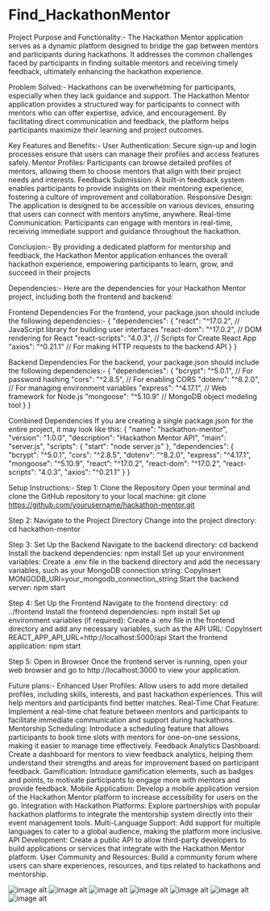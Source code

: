 # Find_HackathonMentor
Project Purpose and Functionality:-
The Hackathon Mentor application serves as a dynamic platform designed to bridge the gap between mentors and participants during hackathons. It addresses the common challenges faced by participants in finding suitable mentors and receiving timely feedback, ultimately enhancing the hackathon experience.

Problem Solved:-
Hackathons can be overwhelming for participants, especially when they lack guidance and support. The Hackathon Mentor application provides a structured way for participants to connect with mentors who can offer expertise, advice, and encouragement. By facilitating direct communication and feedback, the platform helps participants maximize their learning and project outcomes.

Key Features and Benefits:-
User Authentication: Secure sign-up and login processes ensure that users can manage their profiles and access features safely.
Mentor Profiles: Participants can browse detailed profiles of mentors, allowing them to choose mentors that align with their project needs and interests.
Feedback Submission: A built-in feedback system enables participants to provide insights on their mentoring experience, fostering a culture of improvement and collaboration.
Responsive Design: The application is designed to be accessible on various devices, ensuring that users can connect with mentors anytime, anywhere.
Real-time Communication: Participants can engage with mentors in real-time, receiving immediate support and guidance throughout the hackathon.

Conclusion:-
By providing a dedicated platform for mentorship and feedback, the Hackathon Mentor application enhances the overall hackathon experience, empowering participants to learn, grow, and succeed in their projects




Dependencies:-
Here are the dependencies for your Hackathon Mentor project, including both the frontend and backend:

Frontend Dependencies
For the frontend, your package.json should include the following dependencies:-
{
  "dependencies": {
    "react": "^17.0.2",         // JavaScript library for building user interfaces
    "react-dom": "^17.0.2",     // DOM rendering for React
    "react-scripts": "4.0.3",   // Scripts for Create React App
    "axios": "^0.21.1"          // For making HTTP requests to the backend API
  }
}

Backend Dependencies
For the backend, your package.json should include the following dependencies:-
{
  "dependencies": {
    "bcrypt": "^5.0.1",         // For password hashing
    "cors": "^2.8.5",           // For enabling CORS
    "dotenv": "^8.2.0",         // For managing environment variables
    "express": "^4.17.1",       // Web framework for Node.js
    "mongoose": "^5.10.9"       // MongoDB object modeling tool
  }
}

Combined Dependencies
If you are creating a single package.json for the entire project, it may look like this:
{
  "name": "hackathon-mentor",
  "version": "1.0.0",
  "description": "Hackathon Mentor API",
  "main": "server.js",
  "scripts": {
    "start": "node server.js"
  },
  "dependencies": {
    "bcrypt": "^5.0.1",
    "cors": "^2.8.5",
    "dotenv": "^8.2.0",
    "express": "^4.17.1",
    "mongoose": "^5.10.9",
    "react": "^17.0.2",
    "react-dom": "^17.0.2",
    "react-scripts": "4.0.3",
    "axios": "^0.21.1"
  }
}








Setup Instructions:-
Step 1: Clone the Repository
Open your terminal and clone the GitHub repository to your local machine:
git clone https://github.com/yourusername/hackathon-mentor.git

Step 2: Navigate to the Project Directory
Change into the project directory:
cd hackathon-mentor

Step 3: Set Up the Backend
Navigate to the backend directory:
cd backend
Install the backend dependencies:
npm install
Set up your environment variables:
Create a .env file in the backend directory and add the necessary variables, such as your MongoDB connection string:
CopyInsert
MONGODB_URI=your_mongodb_connection_string
Start the backend server:
npm start

Step 4: Set Up the Frontend
Navigate to the frontend directory:
cd ../frontend
Install the frontend dependencies:
npm install
Set up environment variables (if required):
Create a .env file in the frontend directory and add any necessary variables, such as the API URL:
CopyInsert
REACT_APP_API_URL=http://localhost:5000/api
Start the frontend application:
npm start

Step 5: Open in Browser
Once the frontend server is running, open your web browser and go to http://localhost:3000 to view your application.





Future plans:-
Enhanced User Profiles:
Allow users to add more detailed profiles, including skills, interests, and past hackathon experiences. This will help mentors and participants find better matches.
Real-Time Chat Feature:
Implement a real-time chat feature between mentors and participants to facilitate immediate communication and support during hackathons.
Mentorship Scheduling:
Introduce a scheduling feature that allows participants to book time slots with mentors for one-on-one sessions, making it easier to manage time effectively.
Feedback Analytics Dashboard:
Create a dashboard for mentors to view feedback analytics, helping them understand their strengths and areas for improvement based on participant feedback.
Gamification:
Introduce gamification elements, such as badges and points, to motivate participants to engage more with mentors and provide feedback.
Mobile Application:
Develop a mobile application version of the Hackathon Mentor platform to increase accessibility for users on the go.
Integration with Hackathon Platforms:
Explore partnerships with popular hackathon platforms to integrate the mentorship system directly into their event management tools.
Multi-Language Support:
Add support for multiple languages to cater to a global audience, making the platform more inclusive.
API Development:
Create a public API to allow third-party developers to build applications or services that integrate with the Hackathon Mentor platform.
User Community and Resources:
Build a community forum where users can share experiences, resources, and tips related to hackathons and mentorship.




![image alt](https://github.com/Rishabhjain-92/Find_HackathonMentor/blob/85c09c0d49be768e4e3f7fbb18e0205309b811c8/home.jpg)
![image alt](https://github.com/Rishabhjain-92/Find_HackathonMentor/blob/8d78faf18c8882cc02588c74e36c9c110689e7d5/search.jpg)
![image alt](https://github.com/Rishabhjain-92/Find_HackathonMentor/blob/8d78faf18c8882cc02588c74e36c9c110689e7d5/mentors.jpg)
![image alt](https://github.com/Rishabhjain-92/Find_HackathonMentor/blob/8d78faf18c8882cc02588c74e36c9c110689e7d5/chat.jpg)
![image alt](https://github.com/Rishabhjain-92/Find_HackathonMentor/blob/8d78faf18c8882cc02588c74e36c9c110689e7d5/book.jpg)
![image alt](https://github.com/Rishabhjain-92/Find_HackathonMentor/blob/b4c19ddfbd8ac077a5c2a159a6f215bf820252d8/feedback.jpg)
![image alt](https://github.com/Rishabhjain-92/Find_HackathonMentor/blob/cde623feae3376c17666bcfb31a17f1b23698219/chat2.jpg)

